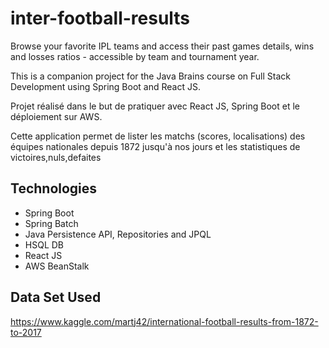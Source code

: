 # inter-football-results

Browse your favorite IPL teams and access their past games details, wins and losses ratios - accessible by team and tournament year.

This is a companion project for the Java Brains course on Full Stack Development using Spring Boot and React JS.

Projet réalisé dans le but de pratiquer avec React JS, Spring Boot et le déploiement sur AWS.

Cette application permet de lister les matchs (scores, localisations) des équipes nationales depuis 1872 jusqu'à nos jours et les statistiques de victoires,nuls,defaites

## Technologies

* Spring Boot
* Spring Batch
* Java Persistence API, Repositories and JPQL
* HSQL DB
* React JS
* AWS BeanStalk

## Data Set Used
https://www.kaggle.com/martj42/international-football-results-from-1872-to-2017
